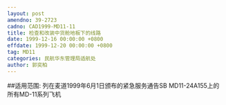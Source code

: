 ```yaml
---
layout: post
amendno: 39-2723
cadno: CAD1999-MD11-11
title: 检查和改装中货舱地板下的线路
date: 1999-12-16 00:00:00 +0800
effdate: 1999-12-20 00:00:00 +0800
tag: MD11
categories: 民航华东管理局适航处
author: 郭奕柏
---
```


##适用范围:
列在麦道1999年6月1日颁布的紧急服务通告SB MD11-24A155上的所有MD-11系列飞机

